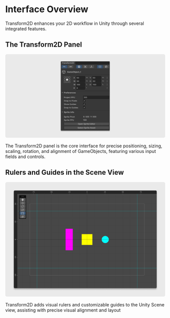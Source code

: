 # Interface Overview
Transform2D enhances your 2D workflow in Unity through several integrated features.

## The Transform2D Panel
![](/static/2.1.window.jpg)

The Transform2D panel is the core interface for precise positioning, sizing, scaling, rotation, and alignment of GameObjects, featuring various input fields and controls.

## Rulers and Guides in the Scene View
![](/static/2.2.scene-view.jpg)

Transform2D adds visual rulers and customizable guides to the Unity Scene view, assisting with precise visual alignment and layout